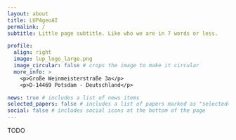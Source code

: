 ```yaml
---
layout: about
title: LUP4geoAI
permalink: /
subtitle: Little page subtitle. Like who we are in 7 words or less.

profile:
  align: right
  image: lup_logo_large.png
  image_circular: false # crops the image to make it circular
  more_info: >
    <p>Große Weinmeisterstraße 3a</p>
    <p>D-14469 Potsdam - Deutschland</p>

news: true # includes a list of news items
selected_papers: false # includes a list of papers marked as "selected={true}"
social: false # includes social icons at the bottom of the page
---
```


TODO
